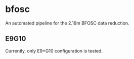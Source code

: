 # bfosc
An automated pipeline for the 2.16m BFOSC data reduction.

## E9G10
Currently, only E9+G10 configuration is tested.
